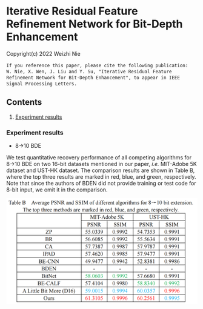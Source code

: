 #  Iterative Residual Feature Refinement Network for Bit-Depth Enhancement
Copyright(c) 2022 Weizhi Nie
```
If you reference this paper, please cite the following publication:
W. Nie, X. Wen, J. Liu and Y. Su, "Iterative Residual Feature Refinement Network for Bit-Depth Enhancement", to appear in IEEE Signal Processing Letters.

```
## Contents

1. [Experiment results](#1)

<h3 id="1"> Experiment results</h3>

- 8→10 BDE

We test quantitative recovery performance of all competing algorithms for 8→10 BDE on two 16-bit datasets mentioned in our paper, *i.e.* MIT-Adobe 5K dataset and UST-HK dataset. The comparison results are shown in Table B, where the top three results are marked in red, blue, and green, respectively. Note that since the authors of BDEN did not provide training or test code for 8-bit input, we omit it in the comparison.

![image](https://github.com/TJUMMG/IRFRN/blob/main/Experiment%20results/IRFRN_8to10.png)

